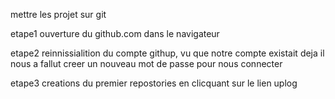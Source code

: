 mettre les projet sur git

etape1
ouverture du github.com dans le navigateur

etape2
reinnissialition du compte githup, vu que notre compte existait deja il nous a fallut creer un nouveau mot de passe pour nous connecter

etape3
creations du premier repostories en clicquant sur le lien uplog
